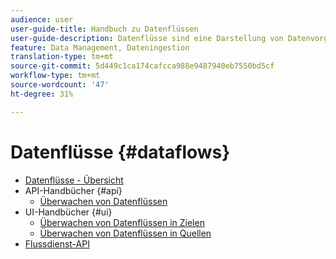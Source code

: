 ```yaml
---
audience: user
user-guide-title: Handbuch zu Datenflüssen
user-guide-description: Datenflüsse sind eine Darstellung von Datenvorgängen, die Daten über Platform verschieben.
feature: Data Management, Dateningestion
translation-type: tm+mt
source-git-commit: 5d449c1ca174cafcca988e9487940eb7550bd5cf
workflow-type: tm+mt
source-wordcount: '47'
ht-degree: 31%

---
```



# Datenflüsse {#dataflows}

- [Datenflüsse - Übersicht](./home.md)
- API-Handbücher {#api}
   - [Überwachen von Datenflüssen](./api/monitor.md)
- UI-Handbücher {#ui}
   - [Überwachen von Datenflüssen in Zielen](./ui/monitor-destinations.md)
   - [Überwachen von Datenflüssen in Quellen](./ui/monitor-sources.md)
- [Flussdienst-API](https://www.adobe.io/apis/experienceplatform/home/api-reference.html#!acpdr/swagger-specs/flow-service.yaml)